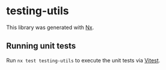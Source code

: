 # testing-utils

This library was generated with [Nx](https://nx.dev).

## Running unit tests

Run `nx test testing-utils` to execute the unit tests via [Vitest](https://vitest.dev/).
